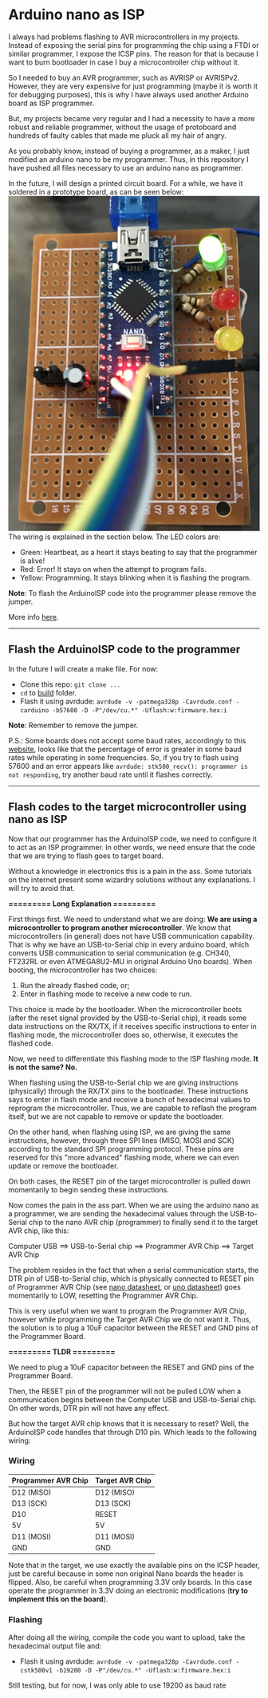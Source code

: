 # Arduino nano as ISP

I always had problems flashing to AVR microcontrollers in my projects. Instead of exposing the serial pins for programming the chip using a FTDI or similar programmer, I expose the ICSP pins. The reason for that is because I want to burn bootloader in case I buy a microcontroller chip without it. 

So I needed to buy an AVR programmer, such as AVRISP or AVRISPv2. However, they are very expensive for just programming (maybe it is worth it for debugging purposes), this is why I have always used another Arduino board as ISP programmer. 

But, my projects became very regular and I had a necessity to have a more robust and reliable programmer, without the usage of protoboard and hundreds of faulty cables that made me pluck all my hair of angry.

As you probably know, instead of buying a programmer, as a maker, I just modified an arduino nano to be my programmer. Thus, in this repository I have pushed all files necessary to use an arduino nano as programmer.

In the future, I will design a printed circuit board. For a while, we have it soldered in a prototype board, as can be seen below:
![Prototype Programmer](images/nano_as_ISP_board.jpg)
The wiring is explained in the section below.
The LED colors are:
- Green: Heartbeat, as a heart it stays beating to say that the programmer is alive!
- Red: Error! It stays on when the attempt to program fails.
- Yellow: Programming. It stays blinking when it is flashing the program.

**Note**: To flash the ArduinoISP code into the programmer please remove the jumper.

 More info [here](https://www.arduino.cc/en/tutorial/arduinoISP).

_____________

## Flash the ArduinoISP code to the programmer
In the future I will create a make file. For now:

- Clone this repo: `git clone ...`
- `cd` to [build](build/) folder.
- Flash it using avrdude: `avrdude -v -patmega328p -Cavrdude.conf -carduino -b57600 -D -P"/dev/cu.*" -Uflash:w:firmware.hex:i`

**Note**: Remember to remove the jumper.

P.S.: Some boards does not accept some baud rates, accordingly to this [website](https://cache.amobbs.com/bbs_upload782111/files_22/ourdev_508497.html), looks like that the percentage of error is greater in some baud rates while operating in some frequencies. So, if you try to flash using 57600 and an error appears like `avrdude: stk500_recv(): programmer is not responding`, try another baud rate until it flashes correctly.

_____________

## Flash codes to the target microcontroller using nano as ISP
Now that our programmer has the ArduinoISP code, we need to configure it to act as an ISP programmer. In other words, we need ensure that the code that we are trying to flash goes to target board.

Without a knowledge in electronics this is a pain in the ass. Some tutorials on the internet present some wizardry solutions without any explanations. I will try to avoid that.

**========= Long Explanation =========**

First things first. We need to understand what we are doing: **We are using a microcontroller to program another microcontroller**. We know that microcontrollers (in general) does not have USB communication capability. That is why we have an USB-to-Serial chip in every arduino board, which converts USB communication to serial communication (e.g. CH340, FT232RL or even ATMEGA8U2-MU in original Arduino Uno boards).
When booting, the microcontroller has two choices:
  
  1. Run the already flashed code, or;
  2. Enter in flashing mode to receive a new code to run.
  
This choice is made by the bootloader. When the microcontroller boots (after the reset signal provided by the USB-to-Serial chip), it reads some data instructions on the RX/TX, if it receives specific instructions to enter in flashing mode, the microcontroller does so, otherwise, it executes the flashed code.

Now, we need to differentiate this flashing mode to the ISP flashing mode. **It is not the same? No.** 

When flashing using the USB-to-Serial chip we are giving instructions (physically) through the RX/TX pins to the bootloader. These instructions says to enter in flash mode and receive a bunch of hexadecimal values to reprogram the microcontroller. Thus, we are capable to reflash the program itself, but we are not capable to remove or update the bootloader.

On the other hand, when flashing using ISP, we are giving the same instructions, however, through three SPI lines (MISO, MOSI and SCK) according to the standard SPI programming protocol. These pins are reserved for this "more advanced" flashing mode, where we can even update or remove the bootloader.

On both cases, the RESET pin of the target microcontroller is pulled down momentarily to begin sending these instructions.

Now comes the pain in the ass part. When we are using the arduino nano as a programmer, we are sending the hexadecimal values through the USB-to-Serial chip to the nano AVR chip (programmer) to finally send it to the target AVR chip, like this:

Computer USB  ==> USB-to-Serial chip ==> Programmer AVR Chip ==> Target AVR Chip

The problem resides in the fact that when a serial communication starts, the DTR pin of USB-to-Serial chip, which is physically connected to RESET pin of Programmer AVR Chip (see [nano datasheet](https://www.arduino.cc/en/uploads/Main/Arduino_Nano-Rev3.2-SCH.pdf), or [uno datasheet](https://www.arduino.cc/en/uploads/Main/arduino-uno-schematic.pdf)) goes momentarily to LOW, resetting the Programmer AVR Chip.

This is very useful when we want to program the Programmer AVR Chip, however while programming the Target AVR Chip we do not want it. Thus, the solution is to plug a 10uF capacitor between the RESET and GND pins of the Programmer Board.

**========= TLDR =========**

We need to plug a 10uF capacitor between the RESET and GND pins of the Programmer Board.

Then, the RESET pin of the programmer will not be pulled LOW when a communication begins between the Computer USB and USB-to-Serial chip. On other words, DTR pin will not have any effect.

But how the target AVR chip knows that it is necessary to reset? Well, the ArduinoISP code handles that through D10 pin. Which leads to the following wiring:

### Wiring

| Programmer AVR Chip | Target AVR Chip |
| ------------------- | --------------- |
| D12 (MISO)          | D12 (MISO)      |
| D13 (SCK)           | D13 (SCK)       |
| D10                 | RESET           |
| 5V                  | 5V              |
| D11 (MOSI)          | D11 (MOSI)      |
| GND                 | GND             |

Note that in the target, we use exactly the available pins on the ICSP header, just be careful because in some non original Nano boards the header is flipped.
Also, be careful when programming 3.3V only boards. In this case operate the programmer in 3.3V doing an electronic modifications (**try to implement this on the board**).

### Flashing

After doing all the wiring, compile the code you want to upload, take the hexadecimal output file and:

- Flash it using avrdude: `avrdude -v -patmega328p -Cavrdude.conf -cstk500v1 -b19200 -D -P"/dev/cu.*" -Uflash:w:firmware.hex:i`

Still testing, but for now, I was only able to use 19200 as baud rate
